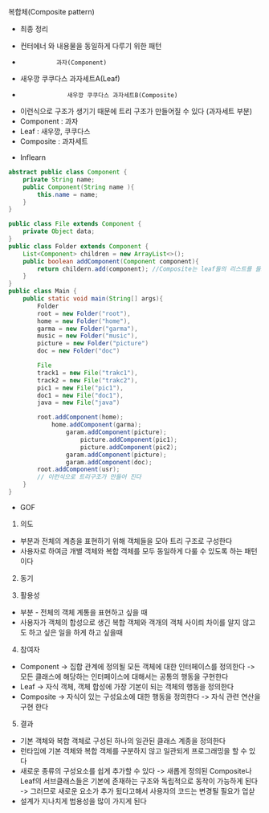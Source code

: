 복합체(Composite pattern)
* 최종 정리
- 컨터에너 와 내용물을 동일하게 다루기 위한 패턴
-               과자(Component)
-   새우깡   쿠쿠다스       과자세트A(Leaf)
-                  새우깡 쿠쿠다스 과자세트B(Composite)
- 이런식으로 구조가 생기기 때문에 트리 구조가 만들어질 수 있다 (과자세트 부분)
- Component : 과자
- Leaf : 새우깡, 쿠쿠다스
- Composite : 과자세트

* Inflearn
```java
abstract public class Component {
    private String name;
    public Component(String name ){
        this.name = name;
    }
}

public class File extends Component {
    private Object data;
}
public class Folder extends Component {
    List<Component> children = new ArrayList<>();
    public boolean addComponent(Component component){
        return childern.add(component); //Composite는 leaf들의 리스트를 들고 있어야 한다
    }
}
public class Main {
    public static void main(String[] args){
        Folder
        root = new Folder("root"),
        home = new Folder("home"),
        garma = new Folder("garma"),
        music = new Folder("music"),
        picture = new Folder("picture")
        doc = new Folder("doc")

        File
        track1 = new File("trakc1"),
        track2 = new File("trakc2"),
        pic1 = new File("pic1"),
        doc1 = new File("doc1"),
        java = new File("java")

        root.addComponent(home);
            home.addComponent(garma);
                garam.addComponent(picture);
                    picture.addComponent(pic1);
                    picture.addComponent(pic2);
                garam.addComponent(picture);
                garam.addComponent(doc);
        root.addComponent(usr);
        // 이런식으로 트리구조가 만들어 진다        
    }
}
```
* GOF
1. 의도
- 부분과 전체의 계층을 표현하기 위해 객체들을 모아 트리 구조로 구성한다
- 사용자로 하여금 개별 객체와 복합 객체를 모두 동일하게 다룰 수 있도록 하는 패턴이다

2. 동기

3. 활용성
- 부분 - 전체의 객체 계통을 표현하고 싶을 때
- 사용자가 객체의 합성으로 생긴 복합 객체와 객개의 객체 사이릐 차이를 알지 않고도 하고 싶은 일을 하게 하고 싶을때

4. 참여자
- Component 
-> 집합 관계에 정의될 모든 객체에 대한 인터페이스를 정의한다
-> 모든 클래스에 해당하는 인터페이스에 대해서는 공통의 행동을 구현한다
- Leaf
-> 자식 객체, 객체 합성에 가장 기본이 되는 객체의 행동을 정의한다
- Composite
-> 자식이 있는 구성요소에 대한 행동을 정의한다 
-> 자식 관련 연산을 구현 한다

5. 결과
- 기본 객체와 복합 객체로 구성된 하나의 일관된 클래스 계종을 정의한다
- 런타임에 기본 객체와 복합 객체를 구분하지 않고 일관되게 프로그래밍을 할 수 있다
- 새로운 종류의 구성요소를 쉽게 추가할 수 있다
    -> 새롭게 정의된 Composite나 Leaf의 서브클래스들은 기본에 존재하는 구조와 독립적으로 동작이 가능하게 된다
    -> 그러므로 새로운 요소가 추가 됬다고해서 사용자의 코드는 변경될 필요가 업삳
- 설계가 지나치게 범용성을 많이 가지게 된다
